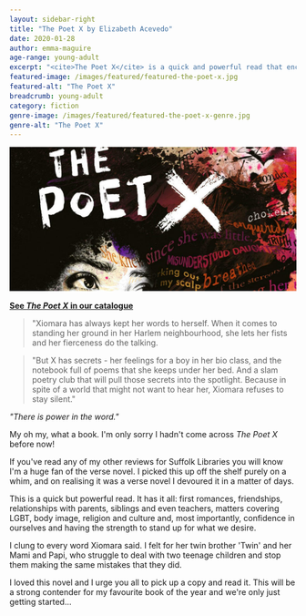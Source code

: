 ```yaml
---
layout: sidebar-right
title: "The Poet X by Elizabeth Acevedo"
date: 2020-01-28
author: emma-maguire
age-range: young-adult
excerpt: "<cite>The Poet X</cite> is a quick and powerful read that encourages self-confidence and standing up for what you believe in."
featured-image: /images/featured/featured-the-poet-x.jpg
featured-alt: "The Poet X"
breadcrumb: young-adult
category: fiction
genre-image: /images/featured/featured-the-poet-x-genre.jpg
genre-alt: "The Poet X"
---
```


![The Poet X](/images/featured/featured-the-poet-x.jpg)

**[See <cite>The Poet X</cite> in our catalogue](https://suffolk.spydus.co.uk/cgi-bin/spydus.exe/ENQ/OPAC/BIBENQ?BRN=2335026)**

> "Xiomara has always kept her words to herself. When it comes to standing her ground in her Harlem neighbourhood, she lets her fists and her fierceness do the talking.

> "But X has secrets - her feelings for a boy in her bio class, and the notebook full of poems that she keeps under her bed. And a slam poetry club that will pull those secrets into the spotlight. Because in spite of a world that might not want to hear her, Xiomara refuses to stay silent."

<em>"There is power in the word."</em>

My oh my, what a book. I'm only sorry I hadn't come across <cite>The Poet X</cite> before now!

If you've read any of my other reviews for Suffolk Libraries you will know I'm a huge fan of the verse novel. I picked this up off the shelf purely on a whim, and on realising it was a verse novel I devoured it in a matter of days.

This is a quick but powerful read. It has it all: first romances, friendships, relationships with parents, siblings and even teachers, matters covering LGBT, body image, religion and culture and, most importantly, confidence in ourselves and having the strength to stand up for what we desire.

I clung to every word Xiomara said. I felt for her twin brother 'Twin' and her Mami and Papi, who struggle to deal with two teenage children and stop them making the same mistakes that they did.

I loved this novel and I urge you all to pick up a copy and read it. This will be a strong contender for my favourite book of the year and we're only just getting started...
